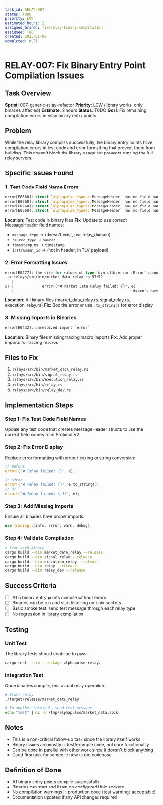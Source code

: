 ```yaml
---
task_id: RELAY-007
status: TODO
priority: LOW
estimated_hours: 2
assigned_branch: fix/relay-binary-compilation
assignee: TBD
created: 2025-01-08
completed: null
---
```


# RELAY-007: Fix Binary Entry Point Compilation Issues

## Task Overview
**Sprint**: 007-generic-relay-refactor
**Priority**: LOW (library works, only binaries affected)
**Estimate**: 2 hours
**Status**: TODO
**Goal**: Fix remaining compilation errors in relay binary entry points

## Problem
While the relay library compiles successfully, the binary entry points have compilation errors in test code and error formatting that prevent them from building. This doesn't block the library usage but prevents running the full relay servers.

## Specific Issues Found

### 1. Test Code Field Name Errors
```rust
error[E0560]: struct `alphapulse_types::MessageHeader` has no field named `message_type`
error[E0560]: struct `alphapulse_types::MessageHeader` has no field named `source_type`
error[E0560]: struct `alphapulse_types::MessageHeader` has no field named `timestamp_ns`
error[E0560]: struct `alphapulse_types::MessageHeader` has no field named `instrument_id`
```

**Location**: Test code in binary files
**Fix**: Update to use correct MessageHeader field names:
- `message_type` → (doesn't exist, use relay_domain)
- `source_type` → `source`
- `timestamp_ns` → `timestamp`
- `instrument_id` → (not in header, in TLV payload)

### 2. Error Formatting Issues
```rust
error[E0277]: the size for values of type `dyn std::error::Error` cannot be known at compilation time
--> relays/src/bin/market_data_relay.rs:57:52
   |
57 |             error!("❌ Market Data Relay failed: {}", e);
   |                                                --   ^ doesn't have a size known at compile-time
```

**Location**: All binary files (market_data_relay.rs, signal_relay.rs, execution_relay.rs)
**Fix**: Box the error or use `.to_string()` for error display

### 3. Missing Imports in Binaries
```rust
error[E0432]: unresolved import `error`
```

**Location**: Binary files missing tracing macro imports
**Fix**: Add proper imports for tracing macros

## Files to Fix

1. `relays/src/bin/market_data_relay.rs`
2. `relays/src/bin/signal_relay.rs`
3. `relays/src/bin/execution_relay.rs`
4. `relays/src/bin/relay.rs`
5. `relays/src/bin/relay_dev.rs`

## Implementation Steps

### Step 1: Fix Test Code Field Names
Update any test code that creates MessageHeader structs to use the correct field names from Protocol V2.

### Step 2: Fix Error Display
Replace error formatting with proper boxing or string conversion:
```rust
// Before
error!("❌ Relay failed: {}", e);

// After
error!("❌ Relay failed: {}", e.to_string());
// Or
error!("❌ Relay failed: {:?}", e);
```

### Step 3: Add Missing Imports
Ensure all binaries have proper imports:
```rust
use tracing::{info, error, warn, debug};
```

### Step 4: Validate Compilation
```bash
# Test each binary
cargo build --bin market_data_relay --release
cargo build --bin signal_relay --release
cargo build --bin execution_relay --release
cargo build --bin relay --release
cargo build --bin relay_dev --release
```

## Success Criteria
- [ ] All 5 binary entry points compile without errors
- [ ] Binaries can be run and start listening on Unix sockets
- [ ] Basic smoke test: send test message through each relay type
- [ ] No regression in library compilation

## Testing

### Unit Test
The library tests should continue to pass:
```bash
cargo test --lib --package alphapulse-relays
```

### Integration Test
Once binaries compile, test actual relay operation:
```bash
# Start relay
./target/release/market_data_relay

# In another terminal, send test message
echo "test" | nc -U /tmp/alphapulse/market_data.sock
```

## Notes
- This is a non-critical follow-up task since the library itself works
- Binary issues are mostly in test/example code, not core functionality
- Can be done in parallel with other work since it doesn't block anything
- Good first task for someone new to the codebase

## Definition of Done
- All binary entry points compile successfully
- Binaries can start and listen on configured Unix sockets
- No compilation warnings in production code (test warnings acceptable)
- Documentation updated if any API changes required